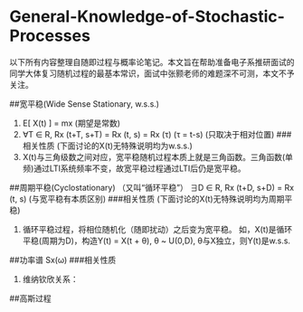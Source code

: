 # General-Knowledge-of-Stochastic-Processes

以下所有内容整理自随即过程与概率论笔记。本文旨在帮助准备电子系推研面试的同学大体复习随机过程的最基本常识，面试中张颢老师的难题深不可测，本文不予关注。

##宽平稳(Wide Sense Stationary, w.s.s.)
1. E[ X(t) ] = mx   (期望是常数)
2. ∀T ∈ R, Rx (t+T, s+T) = Rx (t, s) = Rx (τ)   (τ = t-s) (只取决于相对位置)
###相关性质 (下面讨论的X(t)无特殊说明均为w.s.s.)
1. X(t)与三角级数之间对应，宽平稳随机过程本质上就是三角函数。三角函数(单频)通过LTI系统频率不变，故宽平稳过程通过LTI后仍是宽平稳。

##周期平稳(Cyclostationary) （又叫“循环平稳”）
∃D ∈ R, Rx (t+D, s+D) = Rx (t, s)  (与宽平稳有本质区别)
###相关性质 (下面讨论的X(t)无特殊说明均为周期平稳)
1. 循环平稳过程，将相位随机化（随即扰动）之后变为宽平稳。
如，X(t)是循环平稳(周期为D)，构造Y(t) = X(t + θ), θ ~ U(0,D), θ与X独立，则Y(t)是w.s.s.

##功率谱
Sx(ω)
###相关性质
1. 维纳钦欣关系：

##高斯过程
